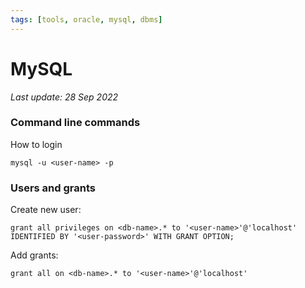 ```yaml
---
tags: [tools, oracle, mysql, dbms]
---
```


# MySQL

*Last update: 28 Sep 2022*


### Command line commands

How to login

    mysql -u <user-name> -p


### Users and grants

Create new user:

    grant all privileges on <db-name>.* to '<user-name>'@'localhost' IDENTIFIED BY '<user-password>' WITH GRANT OPTION;

Add grants:

    grant all on <db-name>.* to '<user-name>'@'localhost' 
